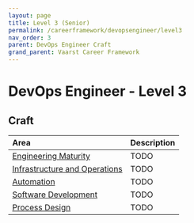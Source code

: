 ```yaml
---
layout: page
title: Level 3 (Senior)
permalink: /careerframework/devopsengineer/level3
nav_order: 3
parent: DevOps Engineer Craft
grand_parent: Vaarst Career Framework
---
```


# DevOps Engineer - Level 3

## Craft

|Area          | Description       |
|:-------------|:------------------|
| [Engineering Maturity](/careerframework/devopsengineer#engineering-maturity) | TODO |
| [Infrastructure and Operations](/careerframework/devopsengineer#infrastructure-and-operations) | TODO |
| [Automation](/careerframework/devopsengineer#automation) | TODO |
| [Software Development](/careerframework/devopsengineer#software-development) | TODO |
| [Process Design](/careerframework/devopsengineer#process-design) | TODO |
